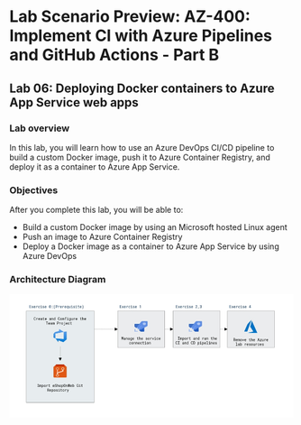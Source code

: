 # Lab Scenario Preview: AZ-400: Implement CI with Azure Pipelines and GitHub Actions - Part B

## Lab 06: Deploying Docker containers to Azure App Service web apps

### Lab overview

In this lab, you will learn how to use an Azure DevOps CI/CD pipeline to build a custom Docker image, push it to Azure Container Registry, and deploy it as a container to Azure App Service. 

### Objectives

After you complete this lab, you will be able to:

- Build a custom Docker image by using an Microsoft hosted Linux agent
- Push an image to Azure Container Registry
- Deploy a Docker image as a container to Azure App Service by using Azure DevOps

### Architecture Diagram

   ![Architecture Diagram](../images/lab6-architecture.png)
